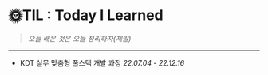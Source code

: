 # 🌞TIL : Today I Learned

> *오늘 배운 것은 오늘 정리하자(제발)*

---

* KDT 실무 맞춤형 풀스택 개발 과정 *22.07.04 - 22.12.16*

  

  

  

  
  
    







